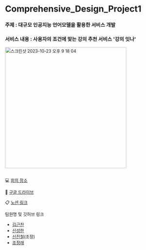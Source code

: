 # Comprehensive_Design_Project1
### 주제 : 대규모 인공지능 언어모델을 활용한 서비스 개발
### 서비스 내용 : 사용자의 조건에 맞는 강의 추천 서비스 '강의 잇나'

<img width="400" alt="스크린샷 2023-10-23 오후 9 18 04" src="https://github.com/justgotothedesk/Comprehensive_Design_Project1/assets/114928709/24eacc7d-52e5-468a-89cf-7933d852ec91">

##
💻 [회의 장소](https://meet.google.com/trj-qujt-cdg)

💾 [구글 드라이브](https://drive.google.com/drive/u/0/folders/1WOQ4cE9mLBTv8xnco1zr8zcLMdK0IDnD)

📋 [노션 링크](https://www.notion.so/2023-2-13-53570ce834ae407e9fcc39422af43bb9?pvs=4)

팀원명 및 깃허브 링크
  - [김근찬](https://www.github.com/mouse4432)
  - [신성한](https://www.github.com/Hollyys)
  - [신진철](https://www.github.com/justgotothedesk)(조장)
  - [조정래](https://www.github.com/wjdfo)

